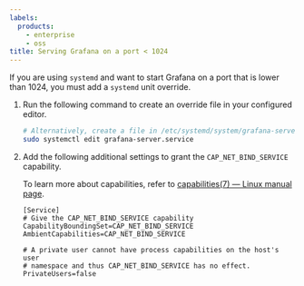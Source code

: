 ```yaml
---
labels:
  products:
    - enterprise
    - oss
title: Serving Grafana on a port < 1024
---
```


If you are using `systemd` and want to start Grafana on a port that is lower than 1024, you must add a `systemd` unit override.

1. Run the following command to create an override file in your configured editor.

   ```bash
   # Alternatively, create a file in /etc/systemd/system/grafana-server.service.d/override.conf
   sudo systemctl edit grafana-server.service
   ```

1. Add the following additional settings to grant the `CAP_NET_BIND_SERVICE` capability.

   To learn more about capabilities, refer to [capabilities(7) — Linux manual page](https://man7.org/linux/man-pages/man7/capabilities.7.html).

   ```
   [Service]
   # Give the CAP_NET_BIND_SERVICE capability
   CapabilityBoundingSet=CAP_NET_BIND_SERVICE
   AmbientCapabilities=CAP_NET_BIND_SERVICE

   # A private user cannot have process capabilities on the host's user
   # namespace and thus CAP_NET_BIND_SERVICE has no effect.
   PrivateUsers=false
   ```

